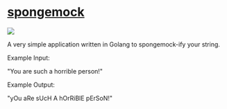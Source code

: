 # [spongemock](https://knowyourmeme.com/memes/mocking-spongebob)

![](https://i.kym-cdn.com/entries/icons/original/000/022/940/mockingspongebobbb.jpg)

A very simple application written in Golang to spongemock-ify your string.

Example Input:

"You are such a horrible person!"

Example Output:

"yOu aRe sUcH A hOrRiBlE pErSoN!"
